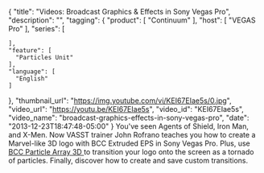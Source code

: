 {
  "title": "Videos: Broadcast Graphics & Effects in Sony Vegas Pro",
  "description": "",
  "tagging": {
    "product": [
      "Continuum"
    ],
    "host": [
      "VEGAS Pro"
    ],
    "series": [

    ],
    "feature": [
      "Particles Unit"
    ],
    "language": [
      "English"
    ]
  },
  "thumbnail_url": "https://img.youtube.com/vi/KEI67EIae5s/0.jpg",
  "video_url": "https://youtu.be/KEI67EIae5s",
  "video_id": "KEI67EIae5s",
  "video_name": "broadcast-graphics-effects-in-sony-vegas-pro",
  "date": "2013-12-23T18:47:48-05:00"
}
You've seen Agents of Shield, Iron Man, and X-Men. Now VASST trainer John Rofrano teaches you how to create a Marvel-like 3D logo with BCC Extruded EPS in Sony Vegas Pro. Plus, use [ BCC Particle Array 3D ](/products/continuum-units/particles/) to transition your logo onto the screen as a tornado of particles. Finally, discover how to create and save custom transitions.
